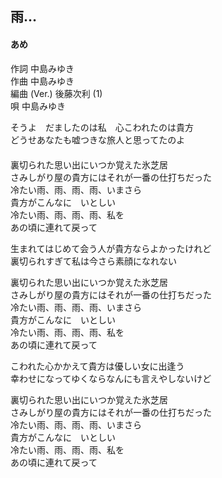 ## 雨…
#### あめ

作詞         中島みゆき  
作曲         中島みゆき  
編曲 (Ver.)  後藤次利 (1)  
唄           中島みゆき  


  
そうよ　だましたのは私　心こわれたのは貴方  
どうせあなたも嘘つきな旅人と思ってたのよ　　  
　　  
裏切られた思い出にいつか覚えた氷芝居  
さみしがり屋の貴方にはそれが一番の仕打ちだった  
冷たい雨、雨、雨、雨、いまさら  
貴方がこんなに　いとしい  
冷たい雨、雨、雨、雨、私を  
あの頃に連れて戻って  
  
生まれてはじめて会う人が貴方ならよかったけれど  
裏切られすぎて私は今さら素顔になれない  
  
裏切られた思い出にいつか覚えた氷芝居  
さみしがり屋の貴方にはそれが一番の仕打ちだった  
冷たい雨、雨、雨、雨、いまさら  
貴方がこんなに　いとしい  
冷たい雨、雨、雨、雨、私を  
あの頃に連れて戻って  
  
  
こわれた心かかえて貴方は優しい女に出逢う  
幸わせになってゆくならなんにも言えやしないけど  
  
裏切られた思い出にいつか覚えた氷芝居  
さみしがり屋の貴方にはそれが一番の仕打ちだった  
冷たい雨、雨、雨、雨、いまさら  
貴方がこんなに　いとしい  
冷たい雨、雨、雨、雨、私を  
あの頃に連れて戻って  